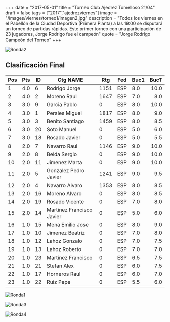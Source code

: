 +++
date = "2017-05-01"
title = "Torneo Club Ajedrez Tomelloso 21/04"
draft = false
tags = ["2017","ajedrezviernes"]
image = "/images/viernes/torneo1/imagen2.jpg"
description = "Todos los viernes en el Pabellón de la Ciudad Deportiva (Primera Planta) a las 19:00 se disputará un torneo de partidas rápidas. Este primer torneo con una participación de 23 jugadores, Jorge Rodrigo fue el campeón"
quote = "Jorge Rodrigo Campeón del Torneo"
+++

![Ronda2](/images/viernes/torneo1/ajedrezviernes2.jpg)

## Clasificación Final

|Pos |Pts |ID |Ctg NAME |Rtg |Fed |Buc1| BucT|
| ------ | ------ | ------ | ------ | ------ | ------ | ------ | -----: |
|1| 4.0| 6| Rodrigo Jorge| 1151| ESP| 8.0| 10.0|
|2| 4.0| 2| Moreno Raul| 1647| ESP| 7.0| 8.0|
|3| 3.0| 9| Garcia Pablo| 0| ESP| 8.0| 10.0|
|4| 3.0| 1| Perales Miguel| 1817| ESP| 8.0| 9.0|
|5| 3.0| 3| Benito Santiago| 1459| ESP| 8.0| 8.5|
|6| 3.0| 20| Soto Manuel| 0| ESP| 5.0| 6.0|
|7| 3.0| 18| Rosado Javier| 0| ESP| 5.0| 5.5|
|8| 2.0| 7| Navarro Raul| 1146| ESP| 9.0| 10.0|
|9| 2.0| 8| Belda Sergio| 0| ESP| 9.0| 10.0|
|10| 2.0| 11| Jimenez Marta| 0| ESP| 9.0| 10.0|
|11| 2.0| 5| Gonzalez Pedro Javier| 1241| ESP| 9.0| 9.5|
|12| 2.0| 4| Navarro Alvaro| 1353| ESP| 8.0| 8.5|
|13| 2.0| 16| Moreno Alvaro| 0| ESP| 8.0| 8.5|
|14| 2.0| 19| Rosado Vicente| 0| ESP| 7.0| 8.0|
|15| 2.0| 14| Martinez Francisco Javier| 0| ESP| 5.0| 6.0|
|16| 1.0| 15| Mena Emilio Jose| 0| ESP| 8.0| 9.0|
|17| 1.0| 10| Jimenez Beatriz| 0| ESP| 7.0| 8.0|
|18| 1.0| 12| Lahoz Gonzalo| 0| ESP| 7.0| 7.5|
|19| 1.0| 13| Lahoz Roberto| 0| ESP| 7.0| 7.0|
|20| 1.0| 23| Martinez Francisco| 0| ESP| 6.5| 7.5|
|21| 1.0| 21| Stefan Alex| 0| ESP| 6.0| 7.5|
|22| 1.0| 17| Horneros Raul| 0| ESP| 6.0| 7.0|
|23| 1.0| 22| Ruiz Pepe| 0| ESP| 5.5| 6.0|

![Ronda1](/images/viernes/torneo1/ajedrezviernes1.jpg)

![Ronda3](/images/viernes/torneo1/ajedrezviernes3.jpg)

![Ronda4](/images/viernes/torneo1/dos.png)